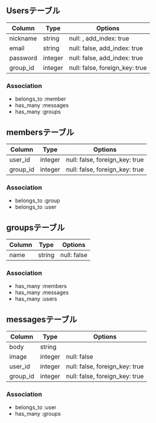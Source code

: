 ## Usersテーブル

|Column|Type|Options|
|------|----|-------|
|nickname|string|null: , add_index: true|
|email|string|null: false, add_index: true|
|password|integer|null: false, add_index: true|
|group_id|integer|null: false, foreign_key: true|

### Association
- belongs_to :member
- has_many :messages
- has_many :groups




## membersテーブル

|Column|Type|Options|
|------|----|-------|
|user_id|integer|null: false, foreign_key: true|
|group_id|integer|null: false, foreign_key: true|

### Association
- belongs_to :group
- belongs_to :user




## groupsテーブル

|Column|Type|Options|
|------|----|-------|
|name|string|null: false|

### Association
- has_many :members
- has_many :messages
- has_many :users




## messagesテーブル

|Column|Type|Options|
|------|----|-------|
|body|string||
|image|integer|null: false|
|user_id|integer|null: false, foreign_key: true|
|group_id|integer|null: false, foreign_key: true|

### Association
- belongs_to :user
- has_many :groups
